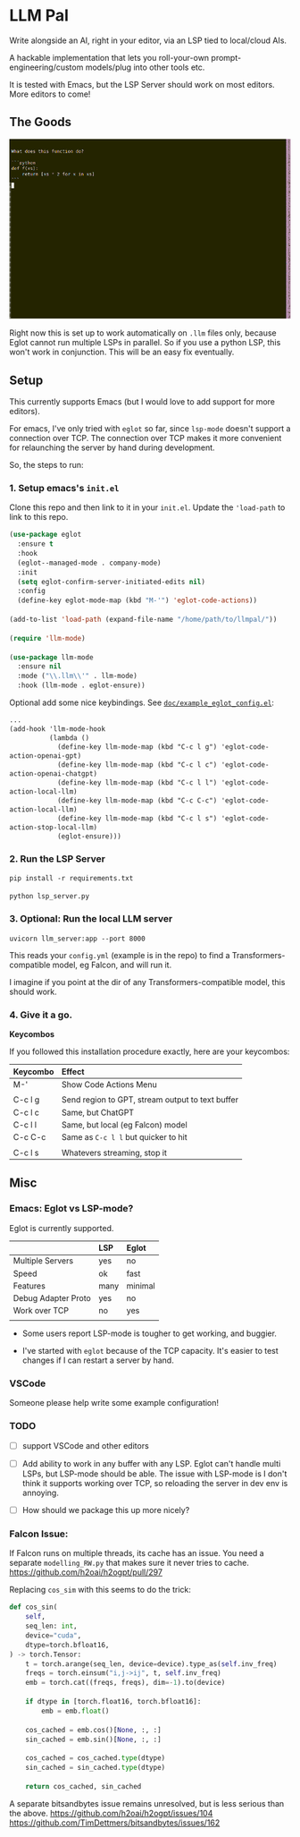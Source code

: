 # LLM Pal

Write alongside an AI, right in your editor, via an LSP tied to local/cloud AIs.

A hackable implementation that lets you roll-your-own prompt-engineering/custom models/plug into other tools etc.

It is tested with Emacs, but the LSP Server should work on most editors. More editors to come!


## The Goods

![llmpal screencast](./screencast.gif)

Right now this is set up to work automatically on `.llm` files only, because Eglot cannot run multiple LSPs in parallel. So if you use a python LSP, this won't work in conjunction. This will be an easy fix eventually.


## Setup

This currently supports Emacs (but I would love to add support for more editors).

For emacs, I've only tried with `eglot` so far, since `lsp-mode` doesn't support a connection over TCP. The connection over TCP makes it more convenient for relaunching the server by hand during development.

So, the steps to run:

### 1. Setup emacs's `init.el`

Clone this repo and then link to it in your `init.el`. Update the `'load-path` to link to this repo.

```lisp
(use-package eglot
  :ensure t
  :hook
  (eglot--managed-mode . company-mode)
  :init
  (setq eglot-confirm-server-initiated-edits nil)
  :config
  (define-key eglot-mode-map (kbd "M-'") 'eglot-code-actions))

(add-to-list 'load-path (expand-file-name "/home/path/to/llmpal/"))

(require 'llm-mode)

(use-package llm-mode
  :ensure nil
  :mode ("\\.llm\\'" . llm-mode)
  :hook (llm-mode . eglot-ensure))
```

Optional add some nice keybindings. See [`doc/example_eglot_config.el`](./doc/example_eglot_config.el):

```
...
(add-hook 'llm-mode-hook
          (lambda ()
            (define-key llm-mode-map (kbd "C-c l g") 'eglot-code-action-openai-gpt)
            (define-key llm-mode-map (kbd "C-c l c") 'eglot-code-action-openai-chatgpt)
            (define-key llm-mode-map (kbd "C-c l l") 'eglot-code-action-local-llm)
            (define-key llm-mode-map (kbd "C-c C-c") 'eglot-code-action-local-llm)
            (define-key llm-mode-map (kbd "C-c l s") 'eglot-code-action-stop-local-llm)
            (eglot-ensure)))
```


### 2. Run the LSP Server

```
pip install -r requirements.txt

python lsp_server.py
```

### 3. Optional: Run the local LLM server

```
uvicorn llm_server:app --port 8000
```

This reads your `config.yml` (example is in the repo) to find a Transformers-compatible model, eg Falcon, and will run it.

I imagine if you point at the dir of any Transformers-compatible model, this should work.

### 4. Give it a go.

**Keycombos**

If you followed this installation procedure exactly, here are your keycombos:

| Keycombo | Effect                                           |
|:---------|:-------------------------------------------------|
| M-'      | Show Code Actions Menu                           |
|          |                                                  |
| C-c l g  | Send region to GPT, stream output to text buffer |
| C-c l c  | Same, but ChatGPT                                |
| C-c l l  | Same, but local (eg Falcon) model                |
| C-c C-c  | Same as `C-c l l` but quicker to hit             |
|          |                                                  |
| C-c l s  | Whatevers streaming, stop it                     |


## Misc

### Emacs: Eglot vs LSP-mode?

Eglot is currently supported.

|                     | LSP  | Eglot   |
|:--------------------|:-----|:--------|
| Multiple Servers    | yes  | no      |
| Speed               | ok   | fast    |
| Features            | many | minimal |
| Debug Adapter Proto | yes  | no      |
| Work over TCP       | no   | yes     |
|                     |      |         |

- Some users report LSP-mode is tougher to get working, and buggier.

- I've started with `eglot` because of the TCP capacity. It's easier to test changes if I can restart a server by hand.


### VSCode

Someone please help write some example configuration!


### TODO

- [ ] support VSCode and other editors
- [ ] Add ability to work in any buffer with any LSP. Eglot can't handle multi LSPs, but LSP-mode should be able. The issue with LSP-mode is I don't think it supports working over TCP, so reloading the server in dev env is annoying.
- [ ] How should we package this up more nicely?


### Falcon Issue:

If Falcon runs on multiple threads, its cache has an issue. You need a separate `modelling_RW.py` that makes sure it never tries to cache.
https://github.com/h2oai/h2ogpt/pull/297

Replacing `cos_sim` with this seems to do the trick:

```python
def cos_sin(
    self,
    seq_len: int,
    device="cuda",
    dtype=torch.bfloat16,
) -> torch.Tensor:
    t = torch.arange(seq_len, device=device).type_as(self.inv_freq)
    freqs = torch.einsum("i,j->ij", t, self.inv_freq)
    emb = torch.cat((freqs, freqs), dim=-1).to(device)

    if dtype in [torch.float16, torch.bfloat16]:
        emb = emb.float()

    cos_cached = emb.cos()[None, :, :]
    sin_cached = emb.sin()[None, :, :]

    cos_cached = cos_cached.type(dtype)
    sin_cached = sin_cached.type(dtype)

    return cos_cached, sin_cached
```

A separate bitsandbytes issue remains unresolved, but is less serious than the above.
https://github.com/h2oai/h2ogpt/issues/104
https://github.com/TimDettmers/bitsandbytes/issues/162
